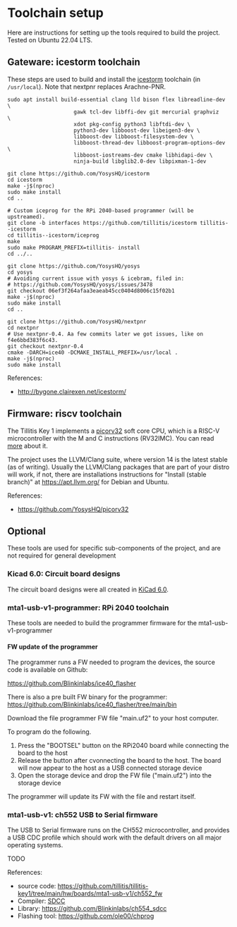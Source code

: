 # Toolchain setup

Here are instructions for setting up the tools required to build the project.
Tested on Ubuntu 22.04 LTS.

## Gateware: icestorm toolchain

These steps are used to build and install the
[icestorm](http://bygone.clairexen.net/icestorm/) toolchain (in
`/usr/local`). Note that nextpnr replaces Arachne-PNR.

    sudo apt install build-essential clang lld bison flex libreadline-dev \
                         gawk tcl-dev libffi-dev git mercurial graphviz   \
                         xdot pkg-config python3 libftdi-dev \
                         python3-dev libboost-dev libeigen3-dev \
                         libboost-dev libboost-filesystem-dev \
                         libboost-thread-dev libboost-program-options-dev \
                         libboost-iostreams-dev cmake libhidapi-dev \
                         ninja-build libglib2.0-dev libpixman-1-dev

    git clone https://github.com/YosysHQ/icestorm
    cd icestorm
    make -j$(nproc)
    sudo make install
    cd ..

    # Custom iceprog for the RPi 2040-based programmer (will be upstreamed).
    git clone -b interfaces https://github.com/tillitis/icestorm tillitis--icestorm
    cd tillitis--icestorm/iceprog
    make
    sudo make PROGRAM_PREFIX=tillitis- install
    cd ../..

    git clone https://github.com/YosysHQ/yosys
    cd yosys
    # Avoiding current issue with yosys & icebram, filed in:
    # https://github.com/YosysHQ/yosys/issues/3478
    git checkout 06ef3f264afaa3eaeab45cc0404d8006c15f02b1
    make -j$(nproc)
    sudo make install
    cd ..

    git clone https://github.com/YosysHQ/nextpnr
    cd nextpnr
    # Use nextpnr-0.4. Aa few commits later we got issues, like on f4e6bbd383f6c43.
    git checkout nextpnr-0.4
    cmake -DARCH=ice40 -DCMAKE_INSTALL_PREFIX=/usr/local .
    make -j$(nproc)
    sudo make install

References:
* http://bygone.clairexen.net/icestorm/

## Firmware: riscv toolchain

The Tillitis Key 1 implements a
[picorv32](https://github.com/YosysHQ/picorv32) soft core CPU, which
is a RISC-V microcontroller with the M and C instructions (RV32IMC).
You can read
[more](https://www.sifive.com/blog/all-aboard-part-1-compiler-args)
about it.

The project uses the LLVM/Clang suite, where version 14 is the latest
stable (as of writing). Usually the LLVM/Clang packages that are part
of your distro will work, if not, there are installations instructions
for "Install (stable branch)" at https://apt.llvm.org/ for Debian and
Ubuntu.

References:
* https://github.com/YosysHQ/picorv32

## Optional

These tools are used for specific sub-components of the project, and
are not required for general development

### Kicad 6.0: Circuit board designs

The circuit board designs were all created in [KiCad
6.0](https://www.kicad.org/).

### mta1-usb-v1-programmer: RPi 2040 toolchain

These tools are needed to build the programmer firmware for the
mta1-usb-v1-programmer

#### FW update of the programmer
The programmer runs a FW needed to program the devices, the source code
is available on Github:

https://github.com/Blinkinlabs/ice40_flasher

There is also a pre built FW binary for the programmer:
https://github.com/Blinkinlabs/ice40_flasher/tree/main/bin

Download the file programmer FW file "main.uf2" to your host computer.

To program do the following.

1. Press the "BOOTSEL" button on the RPi2040 board while connecting the board to the host
2. Release the button after cvonnecting the board to the host. The board will now appear to the host as a USB connected storage device
3. Open the storage device and drop the FW file ("main.uf2") into the storage device

The programmer will update its FW with the file and restart itself.


### mta1-usb-v1: ch552 USB to Serial firmware

The USB to Serial firmware runs on the CH552 microcontroller, and
provides a USB CDC profile which should work with the default drivers
on all major operating systems.

TODO

References:
* source code: https://github.com/tillitis/tillitis-key1/tree/main/hw/boards/mta1-usb-v1/ch552_fw
* Compiler: [SDCC](http://sdcc.sourceforge.net/)
* Library: https://github.com/Blinkinlabs/ch554_sdcc
* Flashing tool: https://github.com/ole00/chprog
